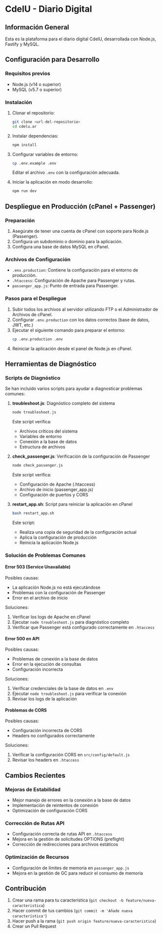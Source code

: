 # CdelU - Diario Digital

## Información General
Esta es la plataforma para el diario digital CdelU, desarrollada con Node.js, Fastify y MySQL.

## Configuración para Desarrollo

### Requisitos previos
- Node.js (v14 o superior)
- MySQL (v5.7 o superior)

### Instalación
1. Clonar el repositorio:
   ```bash
   git clone <url-del-repositorio>
   cd cdelu.ar
   ```

2. Instalar dependencias:
   ```bash
   npm install
   ```

3. Configurar variables de entorno:
   ```bash
   cp .env.example .env
   ```
   Editar el archivo `.env` con la configuración adecuada.

4. Iniciar la aplicación en modo desarrollo:
   ```bash
   npm run dev
   ```

## Despliegue en Producción (cPanel + Passenger)

### Preparación
1. Asegúrate de tener una cuenta de cPanel con soporte para Node.js (Passenger).
2. Configura un subdominio o dominio para la aplicación.
3. Configura una base de datos MySQL en cPanel.

### Archivos de Configuración
- `.env.production`: Contiene la configuración para el entorno de producción.
- `.htaccess`: Configuración de Apache para Passenger y rutas.
- `passenger_app.js`: Punto de entrada para Passenger.

### Pasos para el Despliegue
1. Subir todos los archivos al servidor utilizando FTP o el Administrador de Archivos de cPanel.
2. Configurar `.env.production` con los datos correctos (base de datos, JWT, etc.)
3. Ejecutar el siguiente comando para preparar el entorno:
   ```bash
   cp .env.production .env
   ```
4. Reiniciar la aplicación desde el panel de Node.js en cPanel.

## Herramientas de Diagnóstico

### Scripts de Diagnóstico
Se han incluido varios scripts para ayudar a diagnosticar problemas comunes:

1. **troubleshoot.js**: Diagnóstico completo del sistema
   ```bash
   node troubleshoot.js
   ```
   Este script verifica:
   - Archivos críticos del sistema
   - Variables de entorno
   - Conexión a la base de datos
   - Estructura de archivos

2. **check_passenger.js**: Verificación de la configuración de Passenger
   ```bash
   node check_passenger.js
   ```
   Este script verifica:
   - Configuración de Apache (.htaccess)
   - Archivo de inicio (passenger_app.js)
   - Configuración de puertos y CORS

3. **restart_app.sh**: Script para reiniciar la aplicación en cPanel
   ```bash
   bash restart_app.sh
   ```
   Este script:
   - Realiza una copia de seguridad de la configuración actual
   - Aplica la configuración de producción
   - Reinicia la aplicación Node.js

### Solución de Problemas Comunes

#### Error 503 (Service Unavailable)
Posibles causas:
- La aplicación Node.js no está ejecutándose
- Problemas con la configuración de Passenger
- Error en el archivo de inicio

Soluciones:
1. Verificar los logs de Apache en cPanel
2. Ejecutar `node troubleshoot.js` para diagnóstico completo
3. Verificar que Passenger está configurado correctamente en `.htaccess`

#### Error 500 en API
Posibles causas:
- Problemas de conexión a la base de datos
- Error en la ejecución de consultas
- Configuración incorrecta

Soluciones:
1. Verificar credenciales de la base de datos en `.env`
2. Ejecutar `node troubleshoot.js` para verificar la conexión
3. Revisar los logs de la aplicación

#### Problemas de CORS
Posibles causas:
- Configuración incorrecta de CORS
- Headers no configurados correctamente

Soluciones:
1. Verificar la configuración CORS en `src/config/default.js`
2. Revisar los headers en `.htaccess`

## Cambios Recientes

### Mejoras de Estabilidad
- Mejor manejo de errores en la conexión a la base de datos
- Implementación de reintentos de conexión
- Optimización de configuración CORS

### Corrección de Rutas API
- Configuración correcta de rutas API en `.htaccess`
- Mejora en la gestión de solicitudes OPTIONS (preflight)
- Corrección de redirecciones para archivos estáticos

### Optimización de Recursos
- Configuración de límites de memoria en `passenger_app.js`
- Mejora en la gestión de GC para reducir el consumo de memoria

## Contribución
1. Crear una rama para tu característica (`git checkout -b feature/nueva-caracteristica`)
2. Hacer commit de tus cambios (`git commit -m 'Añade nueva característica'`)
3. Hacer push a la rama (`git push origin feature/nueva-caracteristica`)
4. Crear un Pull Request 